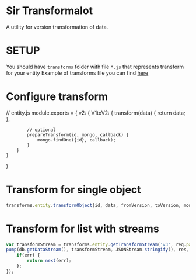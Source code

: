 Sir Transformalot
=================

A utility for version transformation of data.

SETUP
=====
You should have `transforms` folder with file `*.js` that represents transform for your entity
Example of transforms file you can find [here](https://github.com/e-conomic/sir-transformalot/blob/master/test/testApp/transforms/entity.js)

Configure transform
==========================
// entity.js
module.exports = {
	v2: {
		V1toV2: {
			transform(data) {
				return data;
			},

			// optional
			prepareTransform(id, mongo, callback) {
				mongo.findOne({id}, callback);
			}
		}
	}
}

Transform for single object
===========================
```js
transforms.entity.transformObject(id, data, fromVersion, toVersion, mongo, callback)
```
Transform for list with streams
===============================
```js
var transformStream = transforms.entity.getTransformStream('v3', req.params.version, mongo);
pump(db.getDataStream(), transformStream, JSONStream.stringify(), res, function(err) {
	if(err) {
		return next(err);
	};
});
```
